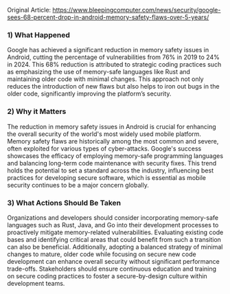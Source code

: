 Original Article: https://www.bleepingcomputer.com/news/security/google-sees-68-percent-drop-in-android-memory-safety-flaws-over-5-years/

### 1) What Happened

Google has achieved a significant reduction in memory safety issues in Android, cutting the percentage of vulnerabilities from 76% in 2019 to 24% in 2024. This 68% reduction is attributed to strategic coding practices such as emphasizing the use of memory-safe languages like Rust and maintaining older code with minimal changes. This approach not only reduces the introduction of new flaws but also helps to iron out bugs in the older code, significantly improving the platform’s security.

### 2) Why it Matters

The reduction in memory safety issues in Android is crucial for enhancing the overall security of the world's most widely used mobile platform. Memory safety flaws are historically among the most common and severe, often exploited for various types of cyber-attacks. Google's success showcases the efficacy of employing memory-safe programming languages and balancing long-term code maintenance with security fixes. This trend holds the potential to set a standard across the industry, influencing best practices for developing secure software, which is essential as mobile security continues to be a major concern globally.

### 3) What Actions Should Be Taken

Organizations and developers should consider incorporating memory-safe languages such as Rust, Java, and Go into their development processes to proactively mitigate memory-related vulnerabilities. Evaluating existing code bases and identifying critical areas that could benefit from such a transition can also be beneficial. Additionally, adopting a balanced strategy of minimal changes to mature, older code while focusing on secure new code development can enhance overall security without significant performance trade-offs. Stakeholders should ensure continuous education and training on secure coding practices to foster a secure-by-design culture within development teams.